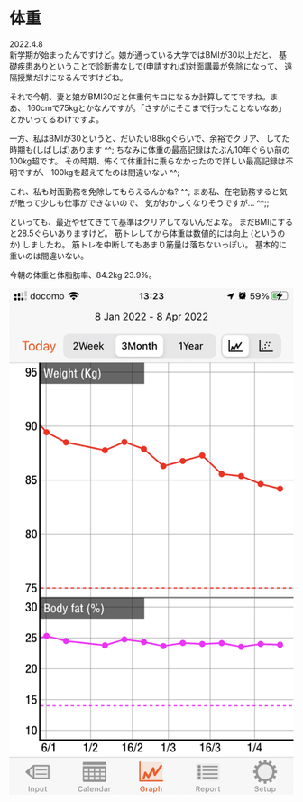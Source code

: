# 体重

2022.4.8<br />
新学期が始まったんですけど。娘が通っている大学ではBMIが30以上だと、
基礎疾患ありということで診断書なしで(申請すれば)対面講義が免除になって、
遠隔授業だけになるんですけどね。

それで今朝、妻と娘がBMI30だと体重何キロになるか計算しててですね。まあ、
160cmで75kgとかなんですが。「さすがにそこまで行ったことないなあ」
とかいってるわけですよ。

一方、私はBMIが30というと、だいたい88kgぐらいで、余裕でクリア、
してた時期も(しばしば)あります ^^;
ちなみに体重の最高記録はたぶん10年ぐらい前の100kg超です。
その時期、怖くて体重計に乗らなかったので詳しい最高記録は不明ですが、
100kgを超えてたのは間違いない ^^;

これ、私も対面勤務を免除してもらえるんかね? ^^;
まあ私、在宅勤務すると気が散って少しも仕事ができないので、
気がおかしくなりそうですが... ^^;;

といっても、最近やせてきてて基準はクリアしてないんだよな。
まだBMIにすると28.5ぐらいありますけど。
筋トレしてから体重は数値的には向上 (というのか) しましたね。
筋トレを中断してもあまり筋量は落ちないっぽい。
基本的に重いのは間違いない。

今朝の体重と体脂肪率、84.2kg 23.9%。

![体重の推移](weight.png)